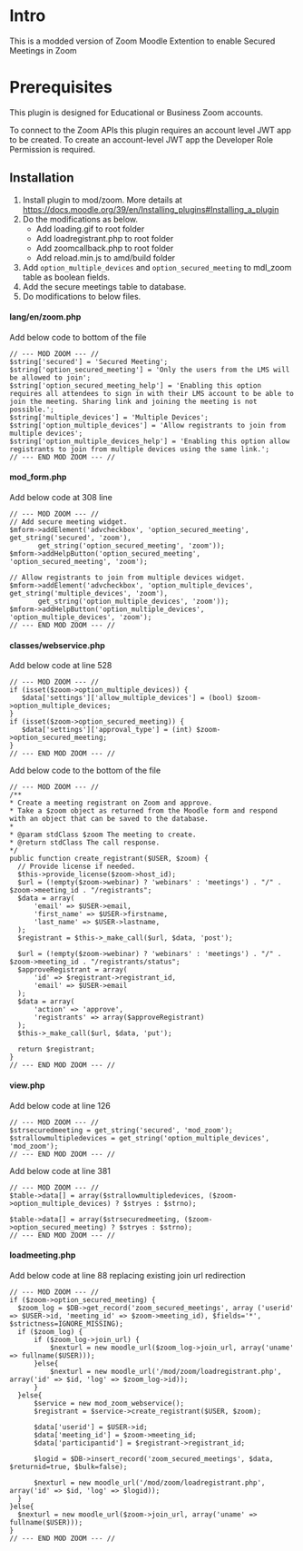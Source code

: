 # Intro

This is a modded version of Zoom Moodle Extention to enable Secured Meetings in Zoom

# Prerequisites

This plugin is designed for Educational or Business Zoom accounts.

To connect to the Zoom APIs this plugin requires an account level JWT app to be
created. To create an account-level JWT app the Developer Role Permission is
required.

## Installation

1. Install plugin to mod/zoom. More details at https://docs.moodle.org/39/en/Installing_plugins#Installing_a_plugin
2. Do the modifications as below.
   - Add loading.gif to root folder
   - Add loadregistrant.php to root folder
   - Add zoomcallback.php to root folder
   - Add reload.min.js to amd/build folder
4. Add `option_multiple_devices` and `option_secured_meeting` to mdl_zoom table as boolean fields.
5. Add the secure meetings table to database.
6. Do modifications to below files.

#### lang/en/zoom.php
Add below code to bottom of the file
```
// --- MOD ZOOM --- //
$string['secured'] = 'Secured Meeting';
$string['option_secured_meeting'] = 'Only the users from the LMS will be allowed to join';
$string['option_secured_meeting_help'] = 'Enabling this option requires all attendees to sign in with their LMS account to be able to join the meeting. Sharing link and joining the meeting is not possible.';
$string['multiple_devices'] = 'Multiple Devices';
$string['option_multiple_devices'] = 'Allow registrants to join from multiple devices';
$string['option_multiple_devices_help'] = 'Enabling this option allow registrants to join from multiple devices using the same link.';
// --- END MOD ZOOM --- //
```
#### mod_form.php
Add below code at 308 line
```
// --- MOD ZOOM --- //
// Add secure meeting widget.
$mform->addElement('advcheckbox', 'option_secured_meeting', get_string('secured', 'zoom'),
       get_string('option_secured_meeting', 'zoom'));
$mform->addHelpButton('option_secured_meeting', 'option_secured_meeting', 'zoom');

// Allow registrants to join from multiple devices widget.
$mform->addElement('advcheckbox', 'option_multiple_devices', get_string('multiple_devices', 'zoom'),
       get_string('option_multiple_devices', 'zoom'));
$mform->addHelpButton('option_multiple_devices', 'option_multiple_devices', 'zoom');
// --- END MOD ZOOM --- //
```
#### classes/webservice.php
Add below code at line 528
```
// --- MOD ZOOM --- //
if (isset($zoom->option_multiple_devices)) {
   $data['settings']['allow_multiple_devices'] = (bool) $zoom->option_multiple_devices;
}
if (isset($zoom->option_secured_meeting)) {
   $data['settings']['approval_type'] = (int) $zoom->option_secured_meeting;
}
// --- END MOD ZOOM --- //
```
Add below code to the bottom of the file
```
// --- MOD ZOOM --- //
/**
* Create a meeting registrant on Zoom and approve.
* Take a $zoom object as returned from the Moodle form and respond with an object that can be saved to the database.
*
* @param stdClass $zoom The meeting to create.
* @return stdClass The call response.
*/
public function create_registrant($USER, $zoom) {
  // Provide license if needed.
  $this->provide_license($zoom->host_id);
  $url = (!empty($zoom->webinar) ? 'webinars' : 'meetings') . "/" . $zoom->meeting_id . "/registrants";
  $data = array(
      'email' => $USER->email,
      'first_name' => $USER->firstname,
      'last_name' => $USER->lastname,
  );
  $registrant = $this->_make_call($url, $data, 'post');

  $url = (!empty($zoom->webinar) ? 'webinars' : 'meetings') . "/" . $zoom->meeting_id . "/registrants/status";
  $approveRegistrant = array(
      'id' => $registrant->registrant_id,
      'email' => $USER->email
  );
  $data = array(
      'action' => 'approve',
      'registrants' => array($approveRegistrant)
  );
  $this->_make_call($url, $data, 'put');

  return $registrant;
}
// --- END MOD ZOOM --- //
```
#### view.php
Add below code at line 126
```
// --- MOD ZOOM --- //
$strsecuredmeeting = get_string('secured', 'mod_zoom');
$strallowmultipledevices = get_string('option_multiple_devices', 'mod_zoom');
// --- END MOD ZOOM --- //
```
Add below code at line 381
```
// --- MOD ZOOM --- //
$table->data[] = array($strallowmultipledevices, ($zoom->option_multiple_devices) ? $stryes : $strno);

$table->data[] = array($strsecuredmeeting, ($zoom->option_secured_meeting) ? $stryes : $strno);
// --- END MOD ZOOM --- //
```
#### loadmeeting.php
Add below code at line 88 replacing existing join url redirection
```
// --- MOD ZOOM --- //
if ($zoom->option_secured_meeting) {
  $zoom_log = $DB->get_record('zoom_secured_meetings', array ('userid' => $USER->id, 'meeting_id' => $zoom->meeting_id), $fields='*', $strictness=IGNORE_MISSING);
  if ($zoom_log) {
      if ($zoom_log->join_url) {
          $nexturl = new moodle_url($zoom_log->join_url, array('uname' => fullname($USER)));
      }else{
          $nexturl = new moodle_url('/mod/zoom/loadregistrant.php', array('id' => $id, 'log' => $zoom_log->id));
      }
  }else{
      $service = new mod_zoom_webservice();
      $registrant = $service->create_registrant($USER, $zoom);

      $data['userid'] = $USER->id;
      $data['meeting_id'] = $zoom->meeting_id;
      $data['participantid'] = $registrant->registrant_id;

      $logid = $DB->insert_record('zoom_secured_meetings', $data, $returnid=true, $bulk=false);

      $nexturl = new moodle_url('/mod/zoom/loadregistrant.php', array('id' => $id, 'log' => $logid));
  }
}else{
  $nexturl = new moodle_url($zoom->join_url, array('uname' => fullname($USER)));
}
// --- END MOD ZOOM --- //
```
